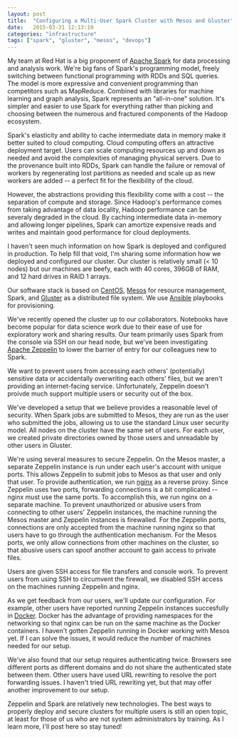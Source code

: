 ```yaml
---
layout: post
title:  "Configuring a Multi-User Spark Cluster with Mesos and Gluster"
date:   2015-03-31 12:13:19
categories: "infrastructure"
tags: ["spark", "gluster", "mesos", "devops"]
---
```

My team at Red Hat is a big proponent of [Apache Spark](https://spark.apache.org/) for data processing and analysis work.  We're big fans of Spark's programming model, freely switching between functional programming with RDDs and SQL queries.  The model is more expressive and convenient programming than competitors such as MapReduce.  Combined with libraries for machine learning and graph analysis, Spark represents an "all-in-one" solution.  It's simpler and easier to use Spark for everything rather than picking and choosing between the numerous and fractured components of the Hadoop ecosystem.

Spark's elasticity and ability to cache intermediate data in memory make it better suited to cloud computing. Cloud computing offers an attractive deployment target.  Users can scale computing resources up and down as needed and avoid the complexities of managing physical servers.  Due to the provenance built into RDDs, Spark can handle the failure or removal of workers by regenerating lost partitions as needed and scale up as new workers are added -- a perfect fit for the flexibility of the cloud.  

However, the abstractions providing this flexibility come with a cost -- the separation of compute and storage. Since Hadoop's performance comes from taking advantage of data locality, Hadoop performance can be severaly degraded in the cloud.  By caching intermediate data in-memory and allowing longer pipelines, Spark can amortize expensive reads and writes and maintain good performance for cloud deployments.

I haven't seen much information on how Spark is deployed and configured in production.  To help fill that void, I'm sharing some information how we deployed and configured our cluster.  Our cluster is relatively small (< 10 nodes) but our machines are beefy, each with 40 cores, 396GB of RAM, and 12 hard drives in RAID 1 arrays. 

Our software stack is based on [CentOS](https://www.centos.org/), [Mesos](http://mesos.apache.org/) for resource management, Spark, and [Gluster](http://www.gluster.org/) as a distributed file system. We use [Ansible](http://www.ansible.com/home) playbooks for provisioning.

We've recently opened the cluster up to our collaborators. Notebooks have become popular for data science work due to their ease of use for exploratory work and sharing results.  Our team primarily uses Spark from the console via SSH on our head node, but we've been investigating [Apache Zeppelin](https://zeppelin.incubator.apache.org/) to lower the barrier of entry for our colleagues new to Spark.  

We want to prevent users from accessing each others' (potentially) sensitive data or accidentally overwriting each others' files, but we aren't providing an internet-facing service.  Unfortunately, Zeppelin doesn't proivde much support multiple users or security out of the box.  

We've developed a setup that we believe provides a reasonable level of security. When Spark jobs are submitted to Mesos, they are run as the user who submitted the jobs, allowing us to use the standard Linux user security model. All nodes on the cluster have the same set of users.  For each user, we created private directories owned by those users and unreadable by other users in Gluster.

We're using several measures to secure Zeppelin.  On the Mesos master, a separate Zeppelin instance is run under each user's account with unique ports.  This allows Zeppelin to submit jobs to Mesos as that user and only that user.  To provide authentication, we run [nginx](http://nginx.com/) as a reverse proxy.  Since Zeppelin uses two ports, forwarding connections is a bit complicated -- nginx must use the same ports.  To accomplish this, we run nginx on a separate machine.  To prevent unauthorized or abusive users from connecting to other users' Zeppelin instances, the machine running the Mesos master and Zeppelin instances is firewalled. For the Zeppelin ports, connections are only accepted from the machine running nginx so that users have to go through the authentication mechanism. For the Mesos ports, we only allow connections from other machines on the cluster, so that abusive users can spoof another account to gain access to private files.

Users are given SSH access for file transfers and console work.  To prevent users from using SSH to circumvent the firewall, we disabled SSH access on the machines running Zeppelin and nginx.

As we get feedback from our users, we'll update our configuration.  For example, other users have reported running Zeppelin instances succesfully in [Docker](https://www.docker.com/).  Docker has the advantage of providing namespaces for the networking so that nginx can be run on the same machine as the Docker containers.  I haven't gotten Zeppelin running in Docker working with Mesos yet. If I can solve the issues, it would reduce the number of machines needed for our setup.

We've also found that our setup requires authenticating twice.  Browsers see different ports as different domains and do not share the authenticated state between them.  Other users have used URL rewriting to resolve the port forwarding issues.  I haven't tried URL rewriting yet, but that may offer another improvement to our setup.

Zeppelin and Spark are relatively new technologies.  The best ways to properly deploy and secure clusters for multiple users is still an open topic, at least for those of us who are not system administrators by training.  As I learn more, I'll post here so stay tuned!

